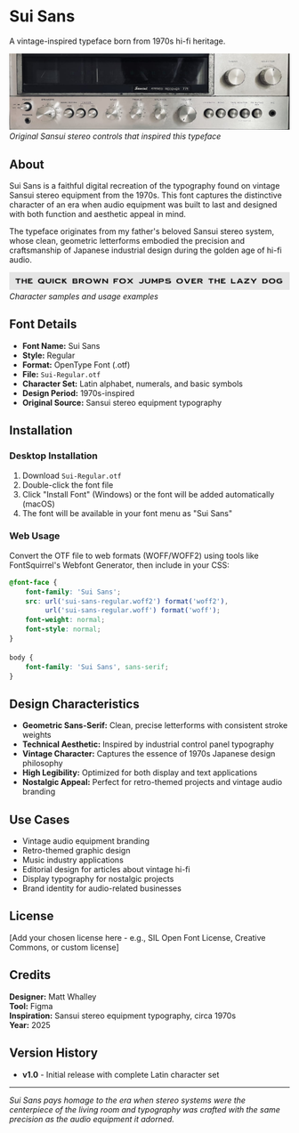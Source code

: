 # Sui Sans

A vintage-inspired typeface born from 1970s hi-fi heritage.

![Stereo Controls](ss.jpg)
*Original Sansui stereo controls that inspired this typeface*

## About

Sui Sans is a faithful digital recreation of the typography found on vintage Sansui stereo equipment from the 1970s. This font captures the distinctive character of an era when audio equipment was built to last and designed with both function and aesthetic appeal in mind.

The typeface originates from my father's beloved Sansui stereo system, whose clean, geometric letterforms embodied the precision and craftsmanship of Japanese industrial design during the golden age of hi-fi audio.

![Characters in Use](fox.png)
*Character samples and usage examples*

## Font Details

- **Font Name:** Sui Sans
- **Style:** Regular
- **Format:** OpenType Font (.otf)
- **File:** `Sui-Regular.otf`
- **Character Set:** Latin alphabet, numerals, and basic symbols
- **Design Period:** 1970s-inspired
- **Original Source:** Sansui stereo equipment typography

## Installation

### Desktop Installation
1. Download `Sui-Regular.otf`
2. Double-click the font file
3. Click "Install Font" (Windows) or the font will be added automatically (macOS)
4. The font will be available in your font menu as "Sui Sans"

### Web Usage
Convert the OTF file to web formats (WOFF/WOFF2) using tools like FontSquirrel's Webfont Generator, then include in your CSS:

```css
@font-face {
    font-family: 'Sui Sans';
    src: url('sui-sans-regular.woff2') format('woff2'),
         url('sui-sans-regular.woff') format('woff');
    font-weight: normal;
    font-style: normal;
}

body {
    font-family: 'Sui Sans', sans-serif;
}
```

## Design Characteristics

- **Geometric Sans-Serif:** Clean, precise letterforms with consistent stroke weights
- **Technical Aesthetic:** Inspired by industrial control panel typography
- **Vintage Character:** Captures the essence of 1970s Japanese design philosophy
- **High Legibility:** Optimized for both display and text applications
- **Nostalgic Appeal:** Perfect for retro-themed projects and vintage audio branding

## Use Cases

- Vintage audio equipment branding
- Retro-themed graphic design
- Music industry applications
- Editorial design for articles about vintage hi-fi
- Display typography for nostalgic projects
- Brand identity for audio-related businesses

## License

[Add your chosen license here - e.g., SIL Open Font License, Creative Commons, or custom license]

## Credits

**Designer:** Matt Whalley  
**Tool:** Figma  
**Inspiration:** Sansui stereo equipment typography, circa 1970s  
**Year:** 2025

## Version History

- **v1.0** - Initial release with complete Latin character set

---

*Sui Sans pays homage to the era when stereo systems were the centerpiece of the living room and typography was crafted with the same precision as the audio equipment it adorned.*
